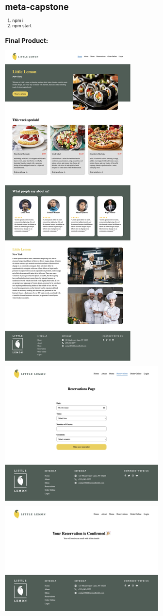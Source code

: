 # meta-capstone

1. npm i
2. npm start

## Final Product:

![Final](./imgs/1.jpeg)

![Final](./imgs/2.jpeg)

![Final](./imgs/3.jpeg)
